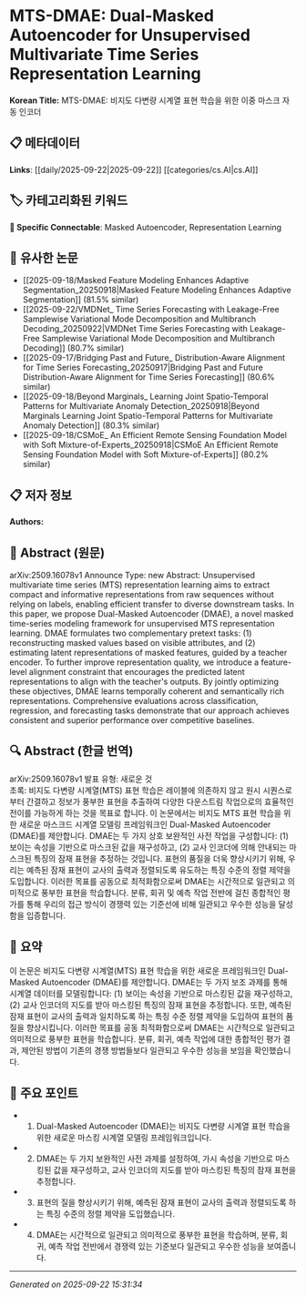 # MTS-DMAE: Dual-Masked Autoencoder for Unsupervised Multivariate Time Series Representation Learning

**Korean Title:** MTS-DMAE: 비지도 다변량 시계열 표현 학습을 위한 이중 마스크 자동 인코더

## 📋 메타데이터

**Links**: [[daily/2025-09-22|2025-09-22]] [[categories/cs.AI|cs.AI]]

## 🏷️ 카테고리화된 키워드
**🔗 Specific Connectable**: Masked Autoencoder, Representation Learning

## 🔗 유사한 논문
- [[2025-09-18/Masked Feature Modeling Enhances Adaptive Segmentation_20250918|Masked Feature Modeling Enhances Adaptive Segmentation]] (81.5% similar)
- [[2025-09-22/VMDNet_ Time Series Forecasting with Leakage-Free Samplewise Variational Mode Decomposition and Multibranch Decoding_20250922|VMDNet Time Series Forecasting with Leakage-Free Samplewise Variational Mode Decomposition and Multibranch Decoding]] (80.7% similar)
- [[2025-09-17/Bridging Past and Future_ Distribution-Aware Alignment for Time Series Forecasting_20250917|Bridging Past and Future Distribution-Aware Alignment for Time Series Forecasting]] (80.6% similar)
- [[2025-09-18/Beyond Marginals_ Learning Joint Spatio-Temporal Patterns for Multivariate Anomaly Detection_20250918|Beyond Marginals Learning Joint Spatio-Temporal Patterns for Multivariate Anomaly Detection]] (80.3% similar)
- [[2025-09-18/CSMoE_ An Efficient Remote Sensing Foundation Model with Soft Mixture-of-Experts_20250918|CSMoE An Efficient Remote Sensing Foundation Model with Soft Mixture-of-Experts]] (80.2% similar)

## 📋 저자 정보

**Authors:** 

## 📄 Abstract (원문)

arXiv:2509.16078v1 Announce Type: new 
Abstract: Unsupervised multivariate time series (MTS) representation learning aims to extract compact and informative representations from raw sequences without relying on labels, enabling efficient transfer to diverse downstream tasks. In this paper, we propose Dual-Masked Autoencoder (DMAE), a novel masked time-series modeling framework for unsupervised MTS representation learning. DMAE formulates two complementary pretext tasks: (1) reconstructing masked values based on visible attributes, and (2) estimating latent representations of masked features, guided by a teacher encoder. To further improve representation quality, we introduce a feature-level alignment constraint that encourages the predicted latent representations to align with the teacher's outputs. By jointly optimizing these objectives, DMAE learns temporally coherent and semantically rich representations. Comprehensive evaluations across classification, regression, and forecasting tasks demonstrate that our approach achieves consistent and superior performance over competitive baselines.

## 🔍 Abstract (한글 번역)

arXiv:2509.16078v1 발표 유형: 새로운 것  
초록: 비지도 다변량 시계열(MTS) 표현 학습은 레이블에 의존하지 않고 원시 시퀀스로부터 간결하고 정보가 풍부한 표현을 추출하여 다양한 다운스트림 작업으로의 효율적인 전이를 가능하게 하는 것을 목표로 합니다. 이 논문에서는 비지도 MTS 표현 학습을 위한 새로운 마스크드 시계열 모델링 프레임워크인 Dual-Masked Autoencoder (DMAE)를 제안합니다. DMAE는 두 가지 상호 보완적인 사전 작업을 구성합니다: (1) 보이는 속성을 기반으로 마스크된 값을 재구성하고, (2) 교사 인코더에 의해 안내되는 마스크된 특징의 잠재 표현을 추정하는 것입니다. 표현의 품질을 더욱 향상시키기 위해, 우리는 예측된 잠재 표현이 교사의 출력과 정렬되도록 유도하는 특징 수준의 정렬 제약을 도입합니다. 이러한 목표를 공동으로 최적화함으로써 DMAE는 시간적으로 일관되고 의미적으로 풍부한 표현을 학습합니다. 분류, 회귀 및 예측 작업 전반에 걸친 종합적인 평가를 통해 우리의 접근 방식이 경쟁력 있는 기준선에 비해 일관되고 우수한 성능을 달성함을 입증합니다.

## 📝 요약

이 논문은 비지도 다변량 시계열(MTS) 표현 학습을 위한 새로운 프레임워크인 Dual-Masked Autoencoder (DMAE)를 제안합니다. DMAE는 두 가지 보조 과제를 통해 시계열 데이터를 모델링합니다: (1) 보이는 속성을 기반으로 마스킹된 값을 재구성하고, (2) 교사 인코더의 지도를 받아 마스킹된 특징의 잠재 표현을 추정합니다. 또한, 예측된 잠재 표현이 교사의 출력과 일치하도록 하는 특징 수준 정렬 제약을 도입하여 표현의 품질을 향상시킵니다. 이러한 목표를 공동 최적화함으로써 DMAE는 시간적으로 일관되고 의미적으로 풍부한 표현을 학습합니다. 분류, 회귀, 예측 작업에 대한 종합적인 평가 결과, 제안된 방법이 기존의 경쟁 방법들보다 일관되고 우수한 성능을 보임을 확인했습니다.

## 🎯 주요 포인트

- 1. Dual-Masked Autoencoder (DMAE)는 비지도 다변량 시계열 표현 학습을 위한 새로운 마스킹 시계열 모델링 프레임워크입니다.

- 2. DMAE는 두 가지 보완적인 사전 과제를 설정하여, 가시 속성을 기반으로 마스킹된 값을 재구성하고, 교사 인코더의 지도를 받아 마스킹된 특징의 잠재 표현을 추정합니다.

- 3. 표현의 질을 향상시키기 위해, 예측된 잠재 표현이 교사의 출력과 정렬되도록 하는 특징 수준의 정렬 제약을 도입했습니다.

- 4. DMAE는 시간적으로 일관되고 의미적으로 풍부한 표현을 학습하며, 분류, 회귀, 예측 작업 전반에서 경쟁력 있는 기준보다 일관되고 우수한 성능을 보여줍니다.

---

*Generated on 2025-09-22 15:31:34*